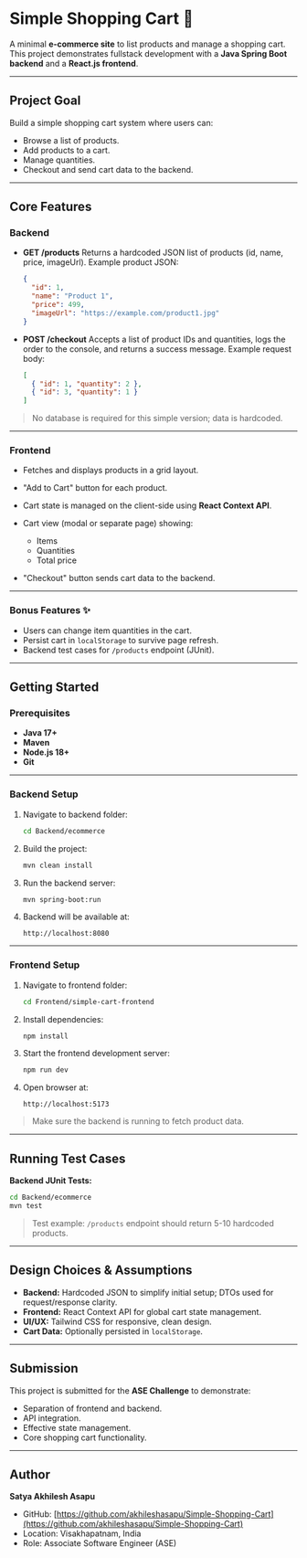 # Simple Shopping Cart 🛒

A minimal **e-commerce site** to list products and manage a shopping cart.
This project demonstrates fullstack development with a **Java Spring Boot backend** and a **React.js frontend**.

---

## Project Goal

Build a simple shopping cart system where users can:

* Browse a list of products.
* Add products to a cart.
* Manage quantities.
* Checkout and send cart data to the backend.

---

## Core Features

### Backend

* **GET /products**
  Returns a hardcoded JSON list of products (id, name, price, imageUrl).
  Example product JSON:

  ```json
  {
    "id": 1,
    "name": "Product 1",
    "price": 499,
    "imageUrl": "https://example.com/product1.jpg"
  }
  ```

* **POST /checkout**
  Accepts a list of product IDs and quantities, logs the order to the console, and returns a success message.
  Example request body:

  ```json
  [
    { "id": 1, "quantity": 2 },
    { "id": 3, "quantity": 1 }
  ]
  ```

> No database is required for this simple version; data is hardcoded.

---

### Frontend

* Fetches and displays products in a grid layout.
* "Add to Cart" button for each product.
* Cart state is managed on the client-side using **React Context API**.
* Cart view (modal or separate page) showing:

  * Items
  * Quantities
  * Total price
* "Checkout" button sends cart data to the backend.

---

### Bonus Features ✨

* Users can change item quantities in the cart.
* Persist cart in `localStorage` to survive page refresh.
* Backend test cases for `/products` endpoint (JUnit).

---

## Getting Started

### Prerequisites

* **Java 17+**
* **Maven**
* **Node.js 18+**
* **Git**

---

### Backend Setup

1. Navigate to backend folder:

   ```bash
   cd Backend/ecommerce
   ```

2. Build the project:

   ```bash
   mvn clean install
   ```

3. Run the backend server:

   ```bash
   mvn spring-boot:run
   ```

4. Backend will be available at:

   ```
   http://localhost:8080
   ```

---

### Frontend Setup

1. Navigate to frontend folder:

   ```bash
   cd Frontend/simple-cart-frontend
   ```

2. Install dependencies:

   ```bash
   npm install
   ```

3. Start the frontend development server:

   ```bash
   npm run dev
   ```

4. Open browser at:

   ```
   http://localhost:5173
   ```

> Make sure the backend is running to fetch product data.

---

## Running Test Cases

**Backend JUnit Tests:**

```bash
cd Backend/ecommerce
mvn test
```

> Test example: `/products` endpoint should return 5-10 hardcoded products.

---

## Design Choices & Assumptions

* **Backend:** Hardcoded JSON to simplify initial setup; DTOs used for request/response clarity.
* **Frontend:** React Context API for global cart state management.
* **UI/UX:** Tailwind CSS for responsive, clean design.
* **Cart Data:** Optionally persisted in `localStorage`.

---

## Submission

This project is submitted for the **ASE Challenge** to demonstrate:

* Separation of frontend and backend.
* API integration.
* Effective state management.
* Core shopping cart functionality.

---

## Author

**Satya Akhilesh Asapu**

* GitHub: [https://github.com/akhileshasapu/Simple-Shopping-Cart](https://github.com/akhileshasapu/Simple-Shopping-Cart)
* Location: Visakhapatnam, India
* Role: Associate Software Engineer (ASE)
